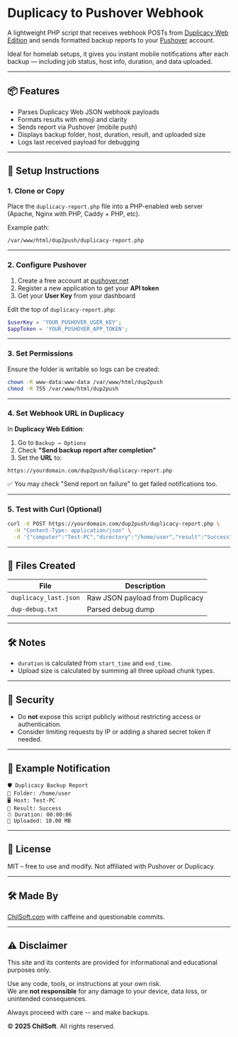 # Duplicacy to Pushover Webhook

A lightweight PHP script that receives webhook POSTs from [Duplicacy Web Edition](https://duplicacy.com) and sends formatted backup reports to your [Pushover](https://pushover.net) account.

Ideal for homelab setups, it gives you instant mobile notifications after each backup — including job status, host info, duration, and data uploaded.

___

## 📦 Features

- Parses Duplicacy Web JSON webhook payloads
- Formats results with emoji and clarity
- Sends report via Pushover (mobile push)
- Displays backup folder, host, duration, result, and uploaded size
- Logs last received payload for debugging

___

## 🚀 Setup Instructions

### 1. Clone or Copy

Place the `duplicacy-report.php` file into a PHP-enabled web server (Apache, Nginx with PHP, Caddy + PHP, etc).

Example path:
```
/var/www/html/dup2push/duplicacy-report.php
```

---

### 2. Configure Pushover

1. Create a free account at [pushover.net](https://pushover.net)
2. Register a new application to get your **API token**
3. Get your **User Key** from your dashboard

Edit the top of `duplicacy-report.php`:

```php
$userKey = 'YOUR_PUSHOVER_USER_KEY';
$appToken = 'YOUR_PUSHOVER_APP_TOKEN';
```

---

### 3. Set Permissions

Ensure the folder is writable so logs can be created:

```bash
chown -R www-data:www-data /var/www/html/dup2push
chmod -R 755 /var/www/html/dup2push
```

---

### 4. Set Webhook URL in Duplicacy

In **Duplicacy Web Edition**:

1. Go to `Backup → Options`
2. Check **"Send backup report after completion"**
3. Set the **URL** to:

```
https://yourdomain.com/dup2push/duplicacy-report.php
```

✅ You may check "Send report on failure" to get failed notifications too.

---

### 5. Test with Curl (Optional)

```bash
curl -X POST https://yourdomain.com/dup2push/duplicacy-report.php \
  -H "Content-Type: application/json" \
  -d '{"computer":"Test-PC","directory":"/home/user","result":"Success","start_time":1752937103,"end_time":1752937109,"uploaded_chunk_size":0,"uploaded_file_chunk_size":10485760,"uploaded_metadata_chunk_size":4096}'
```

---

## 📝 Files Created

| File                  | Description                     |
|-----------------------|----------------------------------|
| `duplicacy_last.json` | Raw JSON payload from Duplicacy |
| `dup-debug.txt`       | Parsed debug dump               |

___

## 🛠️ Notes

- `duration` is calculated from `start_time` and `end_time`.
- Upload size is calculated by summing all three upload chunk types.

___

## 🔐 Security

- Do **not** expose this script publicly without restricting access or authentication.
- Consider limiting requests by IP or adding a shared secret token if needed.

___

## 📲 Example Notification

```
🛡️ Duplicacy Backup Report
📂 Folder: /home/user
🖥️ Host: Test-PC
📅 Result: Success
⏱ Duration: 00:00:06
💾 Uploaded: 10.00 MB
```

___

## 📜 License

MIT – free to use and modify. Not affiliated with Pushover or Duplicacy.

___

## 🛠 Made By

[ChilSoft.com](https://chilsoft.com) with caffeine and questionable commits.

___

## ⚠️ Disclaimer

This site and its contents are provided for informational and educational purposes only.

Use any code, tools, or instructions at your own risk.  
We are **not responsible** for any damage to your device, data loss, or unintended consequences.

Always proceed with care -- and make backups.

© **2025 ChilSoft**. All rights reserved.

